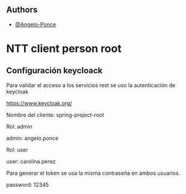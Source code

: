 ## Authors

- [@Angelo-Ponce](https://github.com/Angelo-Ponce)

# NTT client person root

## Configuración keycloack
Para validar el acceso a los servicios rest se uso la autenticación de keycloak

https://www.keycloak.org/

Nombre del cliente: spring-project-root

Rol: admin

admin: angelo.ponce

Rol: user

user: carolina.perez

Para generar el token se usa la misma contraseña en ambos usuarios.

password: 12345